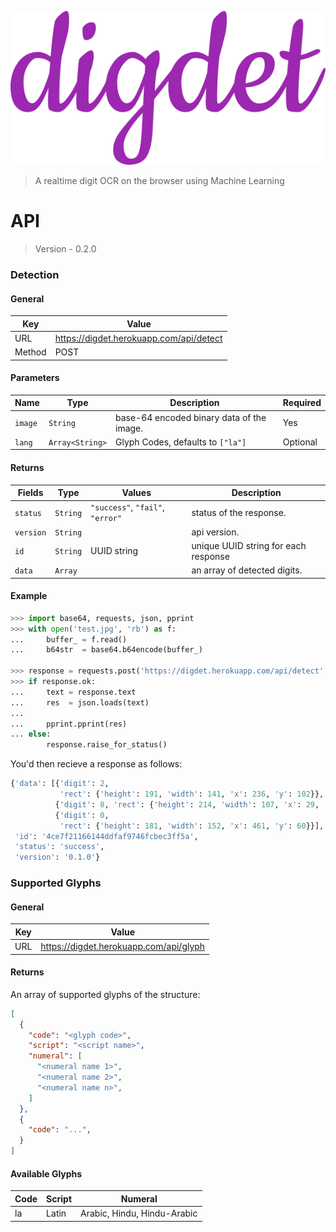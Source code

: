 ![](../.github/logo.png)
> A realtime digit OCR on the browser using Machine Learning

# API
> Version - 0.2.0

### Detection
#### General
| Key    | Value                                   |
|--------|-----------------------------------------|
| URL    | https://digdet.herokuapp.com/api/detect |
| Method | POST                                    |

#### Parameters
| Name    | Type                      | Description                                   | Required |
|---------|---------------------------|-----------------------------------------------|----------|
| `image` | `String`                  | base-64 encoded binary data of the image.     | Yes      |
| `lang`  | `Array<String>`           | Glyph Codes, defaults to `["la"]`             | Optional |

#### Returns
| Fields    | Type     | Values                           | Description
|-----------|----------|----------------------------------|------------
| `status`  | `String` | `"success"`, `"fail"`, `"error"` | status of the response.
| `version` | `String` |                                  | api version.
| `id`      | `String` | UUID string                      | unique UUID string for each response
| `data`    | `Array`  |                                  | an array of detected digits.

#### Example
```python
>>> import base64, requests, json, pprint
>>> with open('test.jpg', 'rb') as f:
...     buffer_ = f.read()
...     b64str  = base64.b64encode(buffer_)

>>> response = requests.post('https://digdet.herokuapp.com/api/detect', { "image": b64str })
>>> if response.ok:
...     text = response.text
...     res  = json.loads(text)
...     
...     pprint.pprint(res)
... else:
        response.raise_for_status()
```

You'd then recieve a response as follows:

```python
{'data': [{'digit': 2,
           'rect': {'height': 191, 'width': 141, 'x': 236, 'y': 102}},
          {'digit': 8, 'rect': {'height': 214, 'width': 107, 'x': 29, 'y': 94}},
          {'digit': 0,
           'rect': {'height': 181, 'width': 152, 'x': 461, 'y': 60}}],
 'id': '4ce7f21166144ddfaf9746fcbec3ff5a',
 'status': 'success',
 'version': '0.1.0'}
```

### Supported Glyphs
#### General
| Key    | Value                                   |
|--------|-----------------------------------------|
| URL    | https://digdet.herokuapp.com/api/glyph  |

#### Returns
An array of supported glyphs of the structure:
```json
[
  {
    "code": "<glyph code>",
    "script": "<script name>",
    "numeral": [
      "<numeral name 1>",
      "<numeral name 2>",
      "<numeral name n>",
    ]
  },
  {
    "code": "...",
  }
]
```

#### Available Glyphs
| Code | Script | Numeral
|------|--------|---------
| la   | Latin  | Arabic, Hindu, Hindu-Arabic
